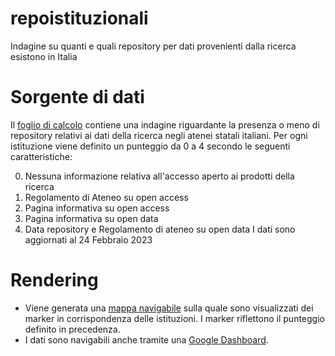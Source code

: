# repoistituzionali
Indagine su quanti e quali repository per dati provenienti dalla ricerca esistono in Italia

# Sorgente di dati
Il [foglio di calcolo](https://docs.google.com/spreadsheets/d/1zXCtxu0d0vwH6VSpn-wotc_zSF6c42LoOWJhC3pXewg/edit?pli=1#gid=0) contiene una indagine riguardante la presenza o meno di repository relativi ai dati della ricerca negli atenei statali italiani.
Per ogni istituzione viene definito un punteggio da 0 a 4 secondo le seguenti caratteristiche:

0. Nessuna informazione relativa all'accesso aperto ai prodotti della ricerca
1. Regolamento di Ateneo su open access
2. Pagina informativa su open access
3. Pagina informativa su open data
4. Data repository e Regolamento di ateneo su open data 
I dati sono aggiornati al 24 Febbraio 2023

# Rendering
* Viene generata una [mappa navigabile](https://rawcdn.githack.com/viacovella/repoistituzionali/5fc54020b26b544343a5d82e7b502a52f4cefbf7/prova.html) sulla quale sono visualizzati dei marker in corrispondenza delle istituzioni. I marker riflettono il punteggio definito in precedenza.
* I dati sono navigabili anche tramite una [Google Dashboard](https://lookerstudio.google.com/s/uEFaf-bNhjw).
